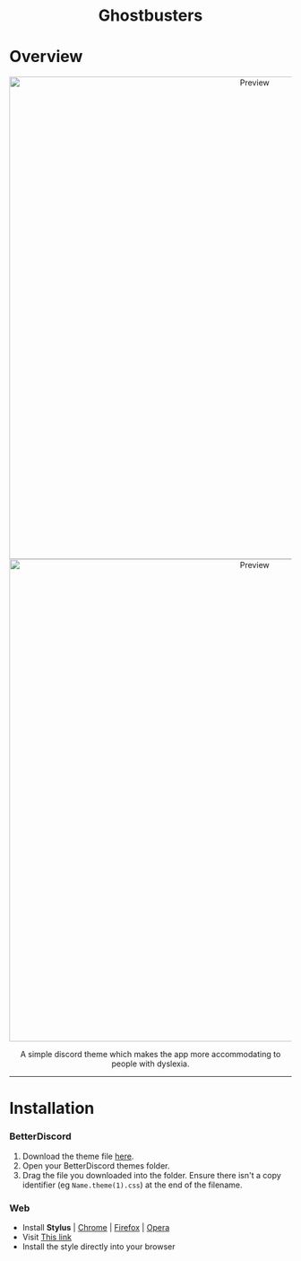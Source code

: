 <h1 align="center">Ghostbusters</h1>

# Overview

<p align="center">
  <img alt="Preview" width="860" alt="preview" src="https://i.imgur.com/NDR03jf.png">
  <img alt="Preview" width="860" alt="preview" src="https://i.imgur.com/pgL7ZmF.png">
<p align="center">

<p align="center">A simple discord theme which makes the app more accommodating to people with dyslexia.</p>

---

# Installation

### BetterDiscord

1. Download the theme file [here](https://downgit.github.io/#/home?url=https://github.com/jpmn333/Ghostbusters/blob/main/Ghostbusters.theme.css).
2. Open your BetterDiscord themes folder.
3. Drag the file you downloaded into the folder. Ensure there isn't a copy identifier (eg `Name.theme(1).css`) at the end of the filename.

### Web

* Install **Stylus** | [Chrome](https://chrome.google.com/webstore/detail/stylus/clngdbkpkpeebahjckkjfobafhncgmne) | [Firefox](https://addons.mozilla.org/en-US/firefox/addon/styl-us/) | [Opera](https://github.com/openstyles/stylus/wiki/Opera,-Outdated-Stylus)
* Visit [This link](https://raw.githubusercontent.com/NYRI4/Discolored/master/support/discolored.user.css)
* Install the style directly into your browser
